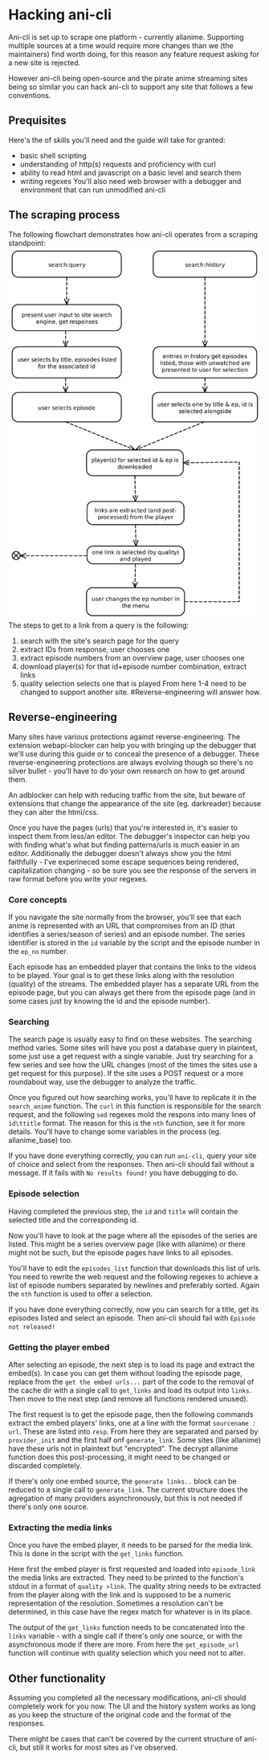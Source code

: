 # Hacking ani-cli
Ani-cli is set up to scrape one platform - currently allanime. Supporting multiple sources at a time would require more changes than we (the maintainers) find worth doing, for this reason any feature request asking for a new site is rejected.

However ani-cli being open-source and the pirate anime streaming sites being so similar you can hack ani-cli to support any site that follows a few conventions.

## Prequisites
Here's the of skills you'll need and the guide will take for granted:
- basic shell scripting
- understanding of http(s) requests and proficiency with curl
- ability to read html and javascript on a basic level and search them
- writing regexes
You'll also need web browser with a debugger and environment that can run unmodified ani-cli

## The scraping process
The following flowchart demonstrates how ani-cli operates from a scraping standpoint:
![image](.assets/ani-cli-flow-simplified.svg)
The steps to get to a link from a query is the following:
1. search with the site's search page for the query
2. extract IDs from response, user chooses one
3. extract episode numbers from an overview page, user chooses one
4. download player(s) for that id+episode number combination, extract links
5. quality selection selects one that is played
From here 1-4 need to be changed to support another site. #Reverse-engineering will answer how.

## Reverse-engineering
Many sites have various protections against reverse-engineering.
The extension webapi-blocker can help you with bringing up the debugger that we'll use during this guide or to conceal the presence of a debugger.
These reverse-engineering protections are always evolving though so there's no silver bullet - you'll have to do your own research on how to get around them.

An adblocker can help with reducing traffic from the site, but beware of extensions that change the appearance of the site (eg. darkreader) because they can alter the html/css.

Once you have the pages (urls) that you're interested in, it's easier to inspect them from less/an editor.
The debugger's inspector can help you with finding what's what but finding patterns/urls is much easier in an editor.
Additionally the debugger doesn't always show you the html faithfully - I've experineced some escape sequences being rendered, capitalization changing - so be sure you see the response of the servers in raw format before you write your regexes.

### Core concepts
If you navigate the site normally from the browser, you'll see that each anime is represented with an URL that compromises from an ID (that identifies a series/season of series) and an episode number.
The series identifier is stored in the `id` variable by the script and the episode number in the `ep_no` number.

Each episode has an embedded player that contains the links to the videos to be played.
Your goal is to get these links along with the resolution (quality) of the streams.
The embedded player has a separate URL from the episode page, but you can always get there from the episode page (and in some cases just by knowing the id and the episode number).

### Searching
The search page is usually easy to find on these websites. The searching method varies.
Some sites will have you post a database query in plaintext, some just use a get request with a single variable.
Just try searching for a few series and see how the URL changes (most of the times the sites use a get request for this purpose).
If the site uses a POST request or a more roundabout way, use the debugger to analyze the traffic.

Once you figured out how searching works, you'll have to replicate it in the `search_anime` function.
The `curl` in this function is responsible for the search request, and the following `sed` regexes mold the respons into many lines of `id\ttitle` format.
The reason for this is the `nth` function, see it for more details.
You'll have to change some variables in the process (eg. allanime_base) too.

If you have done everything correctly, you can run `ani-cli`, query your site of choice and select from the responses.
Then ani-cli should fail without a message.
If it fails with `No results found!` you have debugging to do.

### Episode selection
Having completed the previous step, the `id` and `title` will contain the selected title and the corresponding id.

Now you'll have to look at the page where all the episodes of the series are listed.
This might be a series overview page (like with allanime) or there might not be such, but the episode pages have links to all episodes.

You'll have to edit the `episodes_list` function that downloads this list of urls.
You need to rewrite the web request and the following regexes to achieve a list of episode numbers separated by newlines and preferably sorted.
Again the `nth` function is used to offer a selection.

If you have done everything correctly, now you can search for a title, get its episodes listed and select an episode.
Then ani-cli should fail with `Episode not released!`

### Getting the player embed
After selecting an episode, the next step is to load its page and extract the embed(s).
In case you can get them without loading the episode page, replace from the `get the embed urls...` part of the code to the removal of the cache dir with a single call to `get_links` and load its output into `links`.
Then move to the next step (and remove all functions rendered unused).

The first request is to get the episode page, then the following commands extract the embed players' links, one at a line with the format `sourcename : url`.
These are listed into `resp`.
From here they are separated and parsed by `provider_init` and the first half onf `generate_link`.
Some sites (like allanime) have these urls not in plaintext but "encrypted". The decrypt allanime function does this post-processing, it might need to be changed or discarded completely.

If there's only one embed source, the `generate links..` block can be reduced to a single call to `generate_link`.
The current structure does the agregation of many providers asynchronously, but this is not needed if there's only one source.

### Extracting the media links

Once you have the embed player, it needs to be parsed for the media link.
This is done in the script with the `get_links` function.

Here first the embed player is first requested and loaded into `episode_link` the media links are extracted.
They need to be printed to the function's stdout in a format of `quality >link`.
The quality string needs to be extracted from the player along with the link and is supposed to be a numeric representation of the resolution.
Sometimes a resolution can't be determined, in this case have the regex match for whatever is in its place.

The output of the `get_links` function needs to be concatenated into the `links` variable - with a single call if there's only one source, or with the asynchronous mode if there are more.
From here the `get_episode_url` function will continue with quality selection which you need not to alter.

## Other functionality
Assuming you completed all the necessary modifications, ani-cli should completely work for you now.
The UI and the history system works as long as you keep the structure of the original code and the format of the responses.

There might be cases that can't be covered by the current structure of ani-cli, but still it works for most sites as I've observed.

